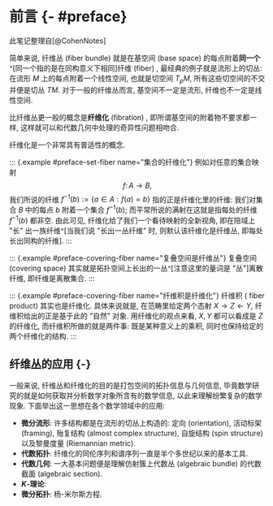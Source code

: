 # 前言 {- #preface}

此笔记整理自[@CohenNotes]

简单来说, 纤维丛 (fiber bundle) 就是在基空间 (base space) 的每点附着**同一个**^[同一个指的是在同构意义下相同]纤维 (fiber) , 最经典的例子就是流形上的切丛: 在流形 $M$ 上的每点附着一个线性空间, 也就是切空间 $T_p M$, 所有这些切空间的不交并便是切丛 $TM$.  对于一般的纤维丛而言, 基空间不一定是流形, 纤维也不一定是线性空间. 

比纤维丛更一般的概念是**纤维化** (fibration) , 即所谓基空间的附着物不要求都一样, 这样就可以和代数几何中处理的奇异性问题相吻合. 

纤维化是一个非常具有普适性的概念.
<!-- , 例如所谓模空间 (moduli space) 与参数空间 (parametric space) 就是用这种视角来看待问题,. -->

::: {.example #preface-set-fiber name="集合的纤维化"}
例如对任意的集合映射
$$
f\colon A\to B,
$$
我们所说的纤维 $f ^{-1}(b):=\{a\in A : f(a)=b\}$ 指的正是纤维化里的纤维: 我们对集合 $B$ 中的每点 $b$ 附着一个集合 $f^{-1}(b)$; 而平常所说的满射在这就是指每处的纤维 $f^{-1}(b)$ 都非空. 由此可见, 纤维化给了我们一个看待映射的全新视角, 即在陪域上 "长" 出一族纤维^[当我们说 "长出一丛纤维" 时, 则默认该纤维化是纤维丛, 即每处长出同构的纤维].
:::


<!-- 是 -->
::: {.example #preface-covering-fiber name="复叠空间是纤维丛"}
复叠空间 (covering space) 其实就是拓扑空间上长出的一丛^[注意这里的量词是 "丛"]离散纤维, 即纤维是离散集合.
:::

::: {.example #preface-covering-fiber name="纤维积是纤维化"}
纤维积 ( fiber product) 其实也是纤维化. 具体来说就是, 在范畴里给定两个态射 $X\to Z \leftarrow Y$, 纤维积给出的正是基于此的 "自然"  对象. 用纤维化的观点来看,  $X,Y$ 都可以看成是 $Z$ 的纤维化, 而纤维积所做的就是两件事: 既是某种意义上的乘积, 同时也保持给定的两个纤维化的结构. 
:::

## 纤维丛的应用 {-}
一般来说, 纤维丛和纤维化的目的是打包空间的拓扑信息与几何信息, 毕竟数学研究的就是如何获取并分析数学对象所含有的数学信息, 以此来理解纷繁复杂的数学现象. 下面举出这一思想在各个数学领域中的应用:

* **微分流形**: 许多结构都是在流形的切丛上构造的: 定向 (orientation), 活动标架 (framing), 殆复结构 (almost complex structure), 自旋结构 (spin structure) 以及黎曼度量 (Riemannian metric).
* **代数拓扑**: 纤维化的同伦序列和谱序列一直是半个多世纪以来的基本工具.
* **代数几何**: 一大基本问题便是理解仿射簇上代数丛 (algebraic bundle) 的代数截面 (algebraic section).
* **$K$-理论**: 
* **微分拓扑**: 杨-米尔斯方程.




<!-- $\setcounter{chapter}{-1}$ -->


<!-- align 环境的用法 -->
<!-- $$\begin{aligned} -->
<!-- E & = m c^2 \\  -->
<!--   & = m (a^2+b^2) -->
<!-- \end{aligned} -->
<!-- $$ -->

<!-- $$\begin{tikzcd} -->
<!--         \mathcal{O} _X \ar[r,""] \arrow[d, "",swap]  & \mathscr{F}\ar[d,"\beta "]\\ -->
<!--         \mathscr{K}(X) \arrow[r,"\phi ",swap] & \mathscr{K}(X)  -->
<!--   \end{tikzcd}  -->
<!-- $$ -->


<!-- longnote -->
<!-- You can also use math in footnotes like this^[where we mention $p = \frac{a}{b}$]. -->

<!-- We will approximate standard error to 0.027[^longnote] -->

<!-- [^longnote]: $p$ is unknown but expected to be around 1/3. Standard error will be approximated -->

<!--     $$ -->
<!--     SE = \sqrt(\frac{p(1-p)}{n}) \approx \sqrt{\frac{1/3 (1 - 1/3)} {300}} = 0.027 -->
<!--     $$ -->


<!-- 文末打印 packages.bib 内的参考文献 -->
<!--  -->
<!-- # References {-} -->
<!--  -->
